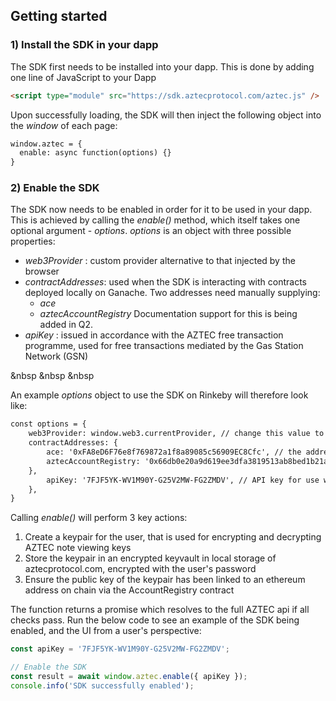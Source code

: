 ## Getting started

### 1) Install the SDK in your dapp
The SDK first needs to be installed into your dapp. This is done by adding one line of JavaScript to your Dapp

```markdown
<script type="module" src="https://sdk.aztecprotocol.com/aztec.js" />
```

Upon successfully loading, the SDK will then inject the following object into the _window_ of each page:

```markdown
window.aztec = {
  enable: async function(options) {}
}
```

### 2) Enable the SDK
The SDK now needs to be enabled in order for it to be used in your dapp. This is achieved by calling the _enable()_ method, which itself takes one optional argument - _options_. _options_ is an object with three possible properties:
- _web3Provider_ : custom provider alternative to that injected by the browser
- _contractAddresses_: used when the SDK is interacting with contracts deployed locally on Ganache. Two addresses need manually supplying: 
  - _ace_
  - _aztecAccountRegistry_
  Documentation support for this is being added in Q2.
- _apiKey_ : issued in accordance with the AZTEC free transaction programme, used for free transactions mediated by the Gas Station Network (GSN)

&nbsp 
&nbsp 
&nbsp 

An example _options_ object to use the SDK on Rinkeby will therefore look like:
```markdown
const options = {
    web3Provider: window.web3.currentProvider, // change this value to use a different web3 provider
    contractAddresses: {
        ace: '0xFA8eD6F76e8f769872a1f8a89085c56909EC8Cfc', // the address of the ace contract on the local network
        aztecAccountRegistry: '0x66db0e20a9d619ee3dfa3819513ab8bed1b21a87' // the address of the aztec account registry contract on the local network.    
    },
        apiKey: '7FJF5YK-WV1M90Y-G25V2MW-FG2ZMDV', // API key for use with GSN for free txs.
    },
}
```

Calling _enable()_ will perform 3 key actions:

1. Create a keypair for the user, that is used for encrypting and decrypting AZTEC note viewing keys
2. Store the keypair in an encrypted keyvault in local storage of aztecprotocol.com, encrypted with the user's password
3. Ensure the public key of the keypair has been linked to an ethereum address on chain via the AccountRegistry contract

The function returns a promise which resolves to the full AZTEC api if all checks pass. Run the below code to see an example of the SDK being enabled, and the UI from a user's perspective:

```js
const apiKey = '7FJF5YK-WV1M90Y-G25V2MW-FG2ZMDV';

// Enable the SDK
const result = await window.aztec.enable({ apiKey });
console.info('SDK successfully enabled');
```
